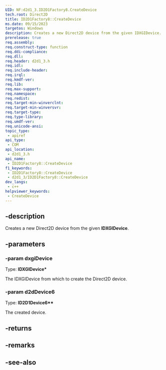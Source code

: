 ```yaml
---
UID: NF:d2d1_3.ID2D1Factory8.CreateDevice
tech.root: Direct2D
title: ID2D1Factory8::CreateDevice
ms.date: 09/15/2023
targetos: Windows
description: Creates a new Direct2D device from the given IDXGIDevice.
prerelease: true
req.assembly: 
req.construct-type: function
req.ddi-compliance: 
req.dll: 
req.header: d2d1_3.h
req.idl: 
req.include-header: 
req.irql: 
req.kmdf-ver: 
req.lib: 
req.max-support: 
req.namespace: 
req.redist: 
req.target-min-winverclnt: 
req.target-min-winversvr: 
req.target-type: 
req.type-library: 
req.umdf-ver: 
req.unicode-ansi: 
topic_type:
 - apiref
api_type:
 - COM
api_location:
 - d2d1_3.h
api_name:
 - ID2D1Factory8::CreateDevice
f1_keywords:
 - ID2D1Factory8::CreateDevice
 - d2d1_3/ID2D1Factory8::CreateDevice
dev_langs:
 - c++
helpviewer_keywords:
 - CreateDevice
---
```


## -description

Creates a new Direct2D device from the given **IDXGIDevice**.

## -parameters

### -param dxgiDevice

Type: <b>IDXGIDevice*</b>

The IDXGIDevice from which to create the Direct2D device.

### -param d2dDevice6

Type: <b>ID2D1Device6**</b>

The created device.

## -returns

## -remarks

## -see-also
